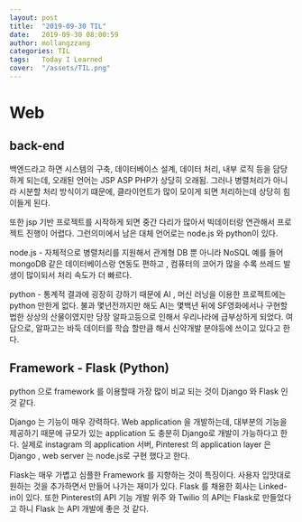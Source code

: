 ```yaml
---
layout: post
title:  "2019-09-30 TIL"
date:   2019-09-30 08:00:59
author: mollangzzang
categories: TIL
tags:	Today I Learned
cover:  "/assets/TIL.png"
---
```


# Web

## back-end

백엔드라고 하면 시스템의 구축, 데이터베이스 설계, 데이터 처리, 내부 로직 등을 담당하게 되는데, 오래된 언어는 JSP ASP PHP가 상당히 오래됨. 그러나 병렬처리가 아니라 시분할 처리 방식이기 떄문에, 클라이언트가 많이 모이게 되면 처리하는데 상당히 힘이들게 된다.

또한 jsp 기반 프로젝트를 시작하게 되면 중간 다리가 많아서 빅데이터랑 연관해서 프로젝트 진행이 어렵다. 그런의미에서 남은 대체 언어로는 node.js 와 python이 있다.

node.js - 자체적으로 병렬처리를 지원해서 관계형 DB 뿐 아니라 NoSQL 예를 들어 mongoDB 같은 데이터베이스랑 연동도 편하고 , 컴퓨터의 코어가 많을 수록 쓰레드 발생이 많이되서 처리 속도가 더 빠르다.

python  - 통계적 결과에 굉장히 강하기 때문에 AI , 머신 러닝을 이용한 프로젝트에는 python 만한게 없다. 불과 몇년전까지만 해도 AI는 몇백년 뒤에 SF영화에서나 구현할 법한 상상의 산물이였지만 당장 알파고등으로 인해서 우리나라에 급부상하게 되었다.
여담으로, 알파고는 바둑 데이터를 학습 할만큼 해서 신약개발 분야등에 쓰이고 있다고 한다.

## Framework - Flask (Python)

python 으로 framework 를 이용할때 가장 많이 비교 되는 것이 Django 와 Flask 인 것 같다.

Django 는 기능이 매우 강력하다. Web application 을 개발하는데, 대부분의 기능을 제공하기 때문에 규모가 있는 application 도 충분히 Django로 개발이 가능하다고 한다.
실제로 instagram 의 application 서버, Pinterest 의 application layer 은 Django , web server 는 node.js로 구현 했다고 한다.

Flask는 매우 가볍고 심플한 Framework 를 지향하는 것이 특징이다. 사용자 입맛대로 원하는 것을 추가하면서 만들어 나가는 재미가 있다. Flask 를 채용한 회사는 Linked-in이 있다. 또한 Pinterest의 API 기능 개발 위주 와 Twilio 의 API는 Flask로 만들었다고 하니 Flask 는 API 개발에 좋은 것 같다.
